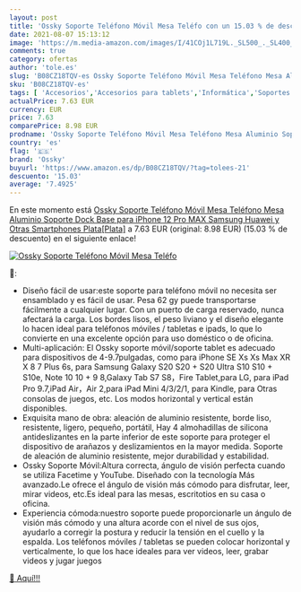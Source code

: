 ```yaml
---
layout: post
title: 'Ossky Soporte Teléfono Móvil Mesa Teléfo con un 15.03 % de descuento'
date: 2021-08-07 15:13:12
image: 'https://m.media-amazon.com/images/I/41COj1L719L._SL500_._SL400_.jpg'
comments: true
category: ofertas
author: 'tole.es'
slug: 'B08CZ18TQV-es Ossky Soporte Teléfono Móvil Mesa Teléfono Mesa Aluminio...'
sku: 'B08CZ18TQV-es'
tags: [ 'Accesorios','Accesorios para tablets','Informática','Soportes para tablets','iphone','ossky', ]
actualPrice: 7.63 EUR
currency: EUR
price: 7.63
comparePrice: 8.98 EUR
prodname: 'Ossky Soporte Teléfono Móvil Mesa Teléfono Mesa Aluminio Soporte Dock Base para iPhone 12 Pro MAX Samsung  Huawei  y Otras Smartphones  Plata[Plata]'
country: 'es'
flag: '🇪🇸'
brand: 'Ossky'
buyurl: 'https://www.amazon.es/dp/B08CZ18TQV/?tag=tolees-21'
descuento: '15.03'
average: '7.4925'
---
```


En este momento está [Ossky Soporte Teléfono Móvil Mesa Teléfono Mesa Aluminio Soporte Dock Base para iPhone 12 Pro MAX Samsung  Huawei  y Otras Smartphones  Plata[Plata]](https://www.amazon.es/dp/B08CZ18TQV/?tag=tolees-21) a 7.63 EUR (original: 8.98 EUR) (15.03 %  de descuento) en el siguiente enlace!

[![Ossky Soporte Teléfono Móvil Mesa Teléfo](https://m.media-amazon.com/images/I/41COj1L719L._SL500_._SL400_.jpg)](https://www.amazon.es/dp/B08CZ18TQV/?tag=tolees-21)

🔎:

- Diseño fácil de usar:este soporte para teléfono móvil no necesita ser ensamblado y es fácil de usar. Pesa 62 gy puede transportarse fácilmente a cualquier lugar. Con un puerto de carga reservado, nunca afectará la carga. Los bordes lisos, el peso liviano y el diseño elegante lo hacen ideal para teléfonos móviles / tabletas e ipads, lo que lo convierte en una excelente opción para uso doméstico o de oficina.
- Multi-aplicación: El Ossky soporte móvil/soporte tablet es adecuado para dispositivos de 4-9.7pulgadas, como para iPhone SE Xs Xs Max XR X 8 7 Plus 6s, para Samsung Galaxy S20 S20 + S20 Ultra S10 S10 + S10e, Note 10 10 + 9 8,Galaxy Tab S7 S8，Fire Tablet,para LG, para iPad Pro 9.7,iPad Air，Air 2,para iPad Mini 4/3/2/1, para Kindle, para Otras consolas de juegos, etc. Los modos horizontal y vertical están disponibles.
- Exquisita mano de obra: aleación de aluminio resistente, borde liso, resistente, ligero, pequeño, portátil, Hay 4 almohadillas de silicona antideslizantes en la parte inferior de este soporte para proteger el dispositivo de arañazos y deslizamientos en la mayor medida. Soporte de aleación de aluminio resistente, mejor durabilidad y estabilidad.
- Ossky Soporte Móvil:Altura correcta, ángulo de visión perfecta cuando se utiliza Facetime y YouTube. Diseñado con la tecnología Más avanzado.Le ofrece el ángulo de visión más cómodo para disfrutar, leer, mirar videos, etc.Es ideal para las mesas, escritotios en su casa o oficina.
- Experiencia cómoda:nuestro soporte puede proporcionarle un ángulo de visión más cómodo y una altura acorde con el nivel de sus ojos, ayudarlo a corregir la postura y reducir la tensión en el cuello y la espalda. Los teléfonos móviles / tabletas se pueden colocar horizontal y verticalmente, lo que los hace ideales para ver videos, leer, grabar videos y jugar juegos

[🛒 Aquí!!!](https://www.amazon.es/dp/B08CZ18TQV/?tag=tolees-21)
